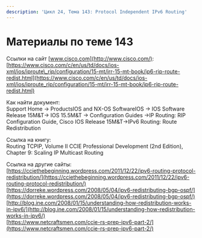 ```yaml
---
description: 'Цикл 24, Тема 143: Protocol Independent IPv6 Routing'
---
```


# Материалы по теме 143

Ссылки на сайт [www.cisco.com](http://www.cisco.com/):  
[https://www.cisco.com/c/en/us/td/docs/ios-xml/ios/iproute\_rip/configuration/15-mt/irr-15-mt-book/ip6-rip-route-redist.html](https://www.cisco.com/c/en/us/td/docs/ios-xml/ios/iproute_rip/configuration/15-mt/irr-15-mt-book/ip6-rip-route-redist.html)

Как найти документ:  
Support Home → ProductsIOS and NX-OS SoftwareIOS → IOS Software Release 15M&T→ IOS 15.5M&T → Configuration Guides →IP Routing: RIP Configuration Guide, Cisco IOS Release 15M&T→IPv6 Routing: Route Redistribution

Ссылка на книгу:  
Routing TCPIP, Volume II CCIE Professional Development \(2nd Edition\), Chapter 9: Scaling IP Multicast Routing

Ссылка на другие сайты:  
[https://cciethebeginning.wordpress.com/2011/12/22/ipv6-routing-protocol-redistribution/](https://cciethebeginning.wordpress.com/2011/12/22/ipv6-routing-protocol-redistribution/)  
[https://dorreke.wordpress.com/2008/05/04/ipv6-redistributing-bgp-ospf/](https://dorreke.wordpress.com/2008/05/04/ipv6-redistributing-bgp-ospf/)  
[http://blog.ine.com/2008/01/15/understanding-how-redistribution-works-in-ipv6/](http://blog.ine.com/2008/01/15/understanding-how-redistribution-works-in-ipv6/)  
[https://www.netcraftsmen.com/ccie-rs-prep-ipv6-part-2/](https://www.netcraftsmen.com/ccie-rs-prep-ipv6-part-2/)

